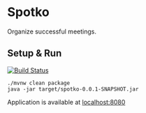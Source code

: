 # Spotko 

Organize successful meetings.

## Setup & Run

[![Build Status](https://travis-ci.org/paq85/spotko.svg?branch=master)](https://travis-ci.org/paq85/spotko)

	./mvnw clean package
	java -jar target/spotko-0.0.1-SNAPSHOT.jar
	
Application is available at [localhost:8080](http://localhost:8080)
